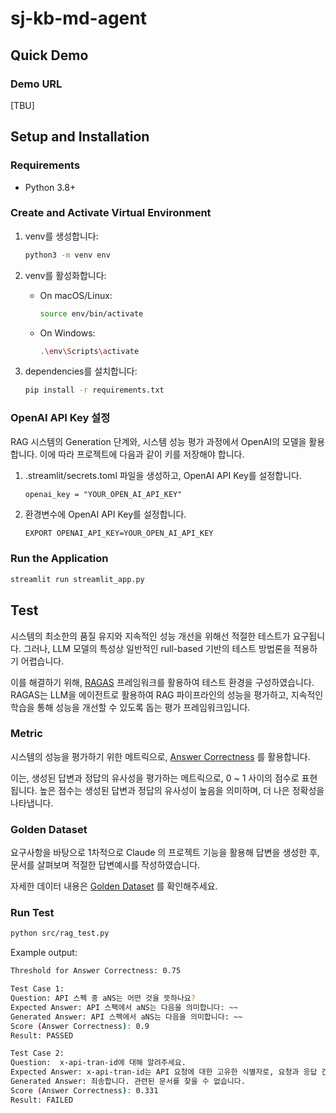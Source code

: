 # sj-kb-md-agent

## Quick Demo

### Demo URL
[TBU]

## Setup and Installation

### Requirements
- Python 3.8+


### Create and Activate Virtual Environment

1. venv를 생성합니다:
   ```bash
   python3 -m venv env
   ```

2. venv를 활성화합니다:

   - On macOS/Linux:
     ```bash
     source env/bin/activate
     ```

   - On Windows:
     ```bash
     .\env\Scripts\activate
     ```

3. dependencies를 설치합니다:
   ```bash
   pip install -r requirements.txt
   ```


### OpenAI API Key 설정

RAG 시스템의 Generation 단계와, 시스템 성능 평가 과정에서 OpenAI의 모델을 활용합니다. 이에 따라 프로젝트에 다음과 같이 키를 저장해야 합니다.

1. .streamlit/secrets.toml 파일을 생성하고, OpenAI API Key를 설정합니다.

   ```tom
   openai_key = "YOUR_OPEN_AI_API_KEY"
   ```

2. 환경변수에 OpenAI API Key를 설정합니다.

   ```bash
   EXPORT OPENAI_API_KEY=YOUR_OPEN_AI_API_KEY
   ```

### Run the Application

```bash
streamlit run streamlit_app.py
```

## Test

시스템의 최소한의 품질 유지와 지속적인 성능 개선을 위해선 적절한 테스트가 요구됩니다.
그러나, LLM 모델의 특성상 일반적인 rull-based 기반의 테스트 방법론을 적용하기 어렵습니다.

이를 해결하기 위해, [RAGAS](https://docs.ragas.io/en/stable/index.html) 프레임워크를 활용하여 테스트 환경을 구성하였습니다. RAGAS는 LLM을 에이전트로 활용하여 RAG 파이프라인의 성능을 평가하고, 지속적인 학습을 통해 성능을 개선할 수 있도록 돕는 평가 프레임워크입니다.

### Metric

시스템의 성능을 평가하기 위한 메트릭으로, [Answer Correctness](https://docs.ragas.io/en/stable/concepts/metrics/answer_correctness.html) 를 활용합니다. 

이는, 생성된 답변과 정답의 유사성을 평가하는 메트릭으로, 0 ~ 1 사이의 점수로 표현됩니다. 높은 점수는 생성된 답변과 정답의 유사성이 높음을 의미하며, 더 나은 정확성을 나타냅니다.

### Golden Dataset

요구사항을 바탕으로 1차적으로 Claude 의 프로젝트 기능을 활용해 답변을 생성한 후, 문서를 살펴보며 적절한 답변예시를 작성하였습니다. 

자세한 데이터 내용은 [Golden Dataset](./test/golden_dataset.yaml) 를 확인해주세요.

### Run Test

```bash  
python src/rag_test.py
```

Example output:
```bash
Threshold for Answer Correctness: 0.75

Test Case 1:
Question: API 스펙 중 aNS는 어떤 것을 뜻하나요?
Expected Answer: API 스펙에서 aNS는 다음을 의미합니다: ~~
Generated Answer: API 스펙에서 aNS는 다음을 의미합니다: ~~
Score (Answer Correctness): 0.9
Result: PASSED

Test Case 2:
Question:  x-api-tran-id에 대해 알려주세요.
Expected Answer: x-api-tran-id는 API 요청에 대한 고유한 식별자로, 요청과 응답 간의 관계를 추적하는 데 사용됩니다.
Generated Answer: 죄송합니다. 관련된 문서를 찾을 수 없습니다.
Score (Answer Correctness): 0.331
Result: FAILED
```

